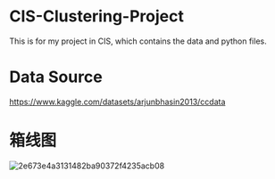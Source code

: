 # CIS-Clustering-Project
This is for my project in CIS, which contains the data and python files.

# Data Source
https://www.kaggle.com/datasets/arjunbhasin2013/ccdata

# 箱线图
![2e673e4a3131482ba90372f4235acb08](https://user-images.githubusercontent.com/76639023/204069515-a7af81ad-fa02-4b19-bbfd-e83f0a5a57f8.png)

